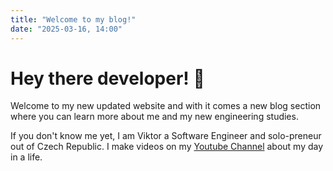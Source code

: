 ```yaml
---
title: "Welcome to my blog!"
date: "2025-03-16, 14:00"
---
```


# Hey there developer! 👋

Welcome to my new updated website and with it comes a new blog section where you can learn more about me and my new engineering studies.

If you don't know me yet, I am Viktor a Software Engineer and solo-preneur out of Czech Republic. I make videos on my [Youtube Channel](https://www.youtube.com/@withviktor) about my day in a life.